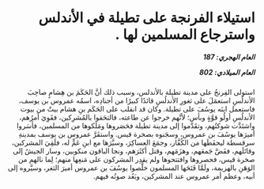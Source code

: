 <h1 dir="rtl">استيلاء الفرنجة على تطيلة في الأندلس واسترجاع المسلمين لها .</h1>

<h5 dir="rtl">العام الهجري:  187

العام الميلادي: 802

</h5>

<p dir="rtl">استولى الفِرنجُ على مدينة تطيلة بالأندلس، وسبب ذلك أنَّ الحَكَمَ بن هِشامٍ صاحِبَ الأندلُسِ استعمَلَ على ثغورِ الأندلُسِ قائدًا كبيرًا من أجنادِه، اسمُه عمروس بن يوسف، فاستعمل ابنَه يوسُفَ على تطيلة. وكان قد انقلب على الحَكَم بنِ هشام بيتٌ من بيوت الأندلُسِ أولُو قوَّةٍ وبأس؛ لأنَّهم خرجوا عن طاعته، فالتحَقوا بالمُشرِكين، فقَوِيَ أمرُهم، واشتَدَّت شوكتُهم، وتقَدَّموا إلى مدينة تطيلة فحَصَروها ومَلَكوها من المسلمين، فأسَروا أميرَها يوسُفَ بن عمروس، وسجَنوه بصخرة قيس. واستقَرَّ عمروس بن يوسف بمدينةِ سرقسطة ليحفَظَها من الكُفَّار، وجمَعَ العساكِرَ، وسيَّرَها مع ابنِ عَمٍّ له، فلَقِيَ المشركين، وقاتَلَهم، ففَضَّ جَمعَهم، وهزَمَهم، وقتل أكثَرَهم، ونجا الباقون منكوبين، وسار الجيشُ إلى صخرة قيس، فحصروها وافتتحوها ولم يقدِر المشركون على مَنعِها منهم؛ لِما نالهم من الوَهَنِ بالهزيمة، ولَمَّا فَتَحَها المسلمون خلَّصوا يوسُفَ بن عمروس أميرَ الثغر، وسيَّروه إلى أبيه، وعظم أمر عمروس عند المشركين، وبَعُد صوتُه فيهم.</p></br>
